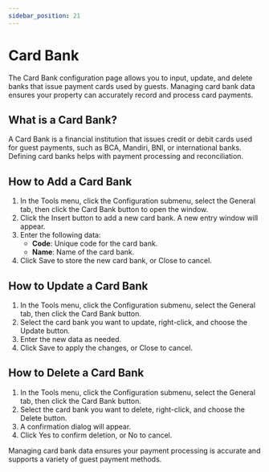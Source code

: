 ```yaml
---
sidebar_position: 21
---
```


# Card Bank

The Card Bank configuration page allows you to input, update, and delete banks that issue payment cards used by guests. Managing card bank data ensures your property can accurately record and process card payments.

## What is a Card Bank?

A Card Bank is a financial institution that issues credit or debit cards used for guest payments, such as BCA, Mandiri, BNI, or international banks. Defining card banks helps with payment processing and reconciliation.

## How to Add a Card Bank

1. In the Tools menu, click the Configuration submenu, select the General tab, then click the Card Bank button to open the window.
2. Click the Insert button to add a new card bank. A new entry window will appear.
3. Enter the following data:
   - **Code**: Unique code for the card bank.
   - **Name**: Name of the card bank.
4. Click Save to store the new card bank, or Close to cancel.

## How to Update a Card Bank

1. In the Tools menu, click the Configuration submenu, select the General tab, then click the Card Bank button.
2. Select the card bank you want to update, right-click, and choose the Update button.
3. Enter the new data as needed.
4. Click Save to apply the changes, or Close to cancel.

## How to Delete a Card Bank

1. In the Tools menu, click the Configuration submenu, select the General tab, then click the Card Bank button.
2. Select the card bank you want to delete, right-click, and choose the Delete button.
3. A confirmation dialog will appear.
4. Click Yes to confirm deletion, or No to cancel.

Managing card bank data ensures your payment processing is accurate and supports a variety of guest payment methods.
